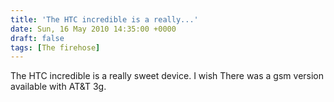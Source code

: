 ```yaml
---
title: 'The HTC incredible is a really...'
date: Sun, 16 May 2010 14:35:00 +0000
draft: false
tags: [The firehose]
---
```


The HTC incredible is a really sweet device. I wish There was a gsm version available with AT&T 3g.